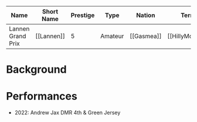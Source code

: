 | Name | Short Name | Prestige | Type | Nation | Terrain | Length |
|-----|------|------|-----|----|-----|-----|
| Lannen Grand Prix | [[Lannen]] | 5 | Amateur | [[Gasmea]] | [[HillyMountain]] | 4 Stages 

# Background

# Performances

* 2022: Andrew Jax DMR 4th & Green Jersey
